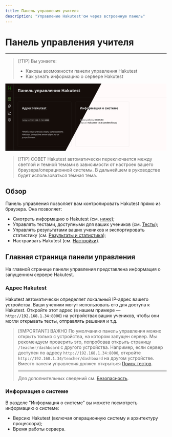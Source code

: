 ```yaml
---
title: Панель управления учителя
description: "Управление Hakutest'ом через встроенную панель"
---
```


# Панель управления учителя

---

> [!TIP] Вы узнаете:
>
> -   Каковы возможности панели управления Hakutest
> -   Как узнать информацию о сервере Hakutest

![Панель управления](./img/dashboard.png)

> [!TIP] СОВЕТ
> Hakutest автоматически переключается между светлой и темной темами в
> зависимости от настроек вашего браузера/операционной системы. В дальнейшем в
> руководстве будет использоваться тёмная тема.

## Обзор

Панель управления позволяет вам контролировать Hakutest прямо из браузера. Она
позволяет:

-   Смотреть информацию о Hakutest (см.
    [ниже](#главная-страница-панели-управления));
-   Управлять тестами, доступными для ваших учеников (см.
    [Тесты](/ru/handbook/guide/03-tests.md));
-   Управлять результатами ваших учеников и экспортировать статистику (см.
    [Результаты и статистика](/ru/handbook/guide/04-results-and-statistics.md));
-   Настраивать Hakutest (см. [Настройки](/ru/handbook/guide/05-settings.md)).

## Главная страница панели управления

На главной странице панели управления представлена информация о запущенном
сервере Hakutest.

### Адрес Hakutest

Hakutest автоматически определяет локальный IP-адрес вашего устройства. Ваши
ученики могут использовать его для доступа к Hakutest. Откройте этот адрес (в
нашем примере &mdash; `http://192.168.1.34:8000`) на устройствах ваших учеников, чтобы
они могли открывать тесты, отправлять решения и т.д.

> [!IMPORTANT] ВАЖНО
> По умолчанию панель управления можно открыть только с устройства, на котором
> запущен сервер. Мы рекомендуем проверить это, попробовав открыть страницу
> `/teacher/dashboard` с другого устройства. Например, если сервер доступен по
> адресу `http://192.168.1.34:8000`, откройте
> `http://192.168.1.34/teacher/dashboard` на другом устройстве. Вместо панели
> управления должен открыться [Поиск
> тестов](/ru/handbook/guide/06-student-perspective#поиск-тестов).
>
> ---
>
> Для дополнительных сведений см.
> [Безопасность](/ru/handbook/advanced/01-security).

### Информация о системе

В разделе "Информация о системе" вы можете посмотреть информацию о системе:

-   Версию Hakutest (включая операционную систему и архитектуру процессора);
-   Время работы сервера.
